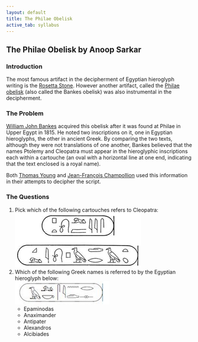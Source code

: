 ```yaml
---
layout: default
title: The Philae Obelisk
active_tab: syllabus
---
```


## The Philae Obelisk <span class="text-muted">by Anoop Sarkar</span>

### Introduction

The most famous artifact in the decipherment of Egyptian hieroglyph
writing is the [Rosetta Stone]("http://en.wikipedia.org/wiki/Rosetta_Stone").  However
another artifact, called the [Philae obelisk]("http://en.wikipedia.org/wiki/Philae_obelisk") (also called
the Bankes obelisk) was also instrumental in the decipherment.

### The Problem

[William John Bankes]("http://en.wikipedia.org/wiki/William_John_Bankes")
acquired this obelisk after it was found at Philae in Upper Egypt
in 1815.  He noted two inscriptions on it, one in Egyptian hieroglyphs,
the other in ancient Greek. By comparing the two texts, although
they were not translations of one another, Bankes believed that the
names Ptolemy and Cleopatra must appear in the hieroglyphic
inscriptions each within a cartouche (an oval with a horizontal
line at one end, indicating that the text enclosed is a royal name).

Both [Thomas Young](http://en.wikipedia.org/wiki/Thomas_Young_%28scientist%29)
and [Jean-François Champollion](http://en.wikipedia.org/wiki/Jean-Fran%C3%A7ois_Champollion)
used this information in their attempts to decipher the script. 

### The Questions

1. Pick which of the following cartouches refers to Cleopatra:<br/>
![Philae obelisk inscription](philae1.png 'Philae obelisk inscription')
1. Which of the following Greek names is referred to by the Egyptian hieroglyph below:<br/>
![Mystery glyph](philae2.png 'Mystery glyph')
   * Epaminodas
   * Anaximander
   * Antipater
   * Alexandros
   * Alcibiades

